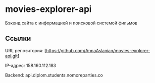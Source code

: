 # movies-explorer-api

Бэкенд сайта с информацией и поисковой системой фильмов

## Ссылки

URL репозитория: [https://github.com/AnnaAslanian/movies-explorer-api.git]

IP-адрес: 158.160.112.183

Backend: api.diplom.students.nomoreparties.co
